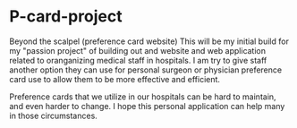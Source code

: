 # P-card-project
Beyond the scalpel (preference card website) This will be my initial build for my "passion project" of building out and website and web application related to oranganizing medical staff in hospitals. I am try to give staff another option they can use for personal surgeon or physician preference card use to allow them to be more effective and efficient. 

Preference cards that we utilize in our hospitals can be hard to maintain, and even harder to change. I hope this personal application can help many in those circumstances.
